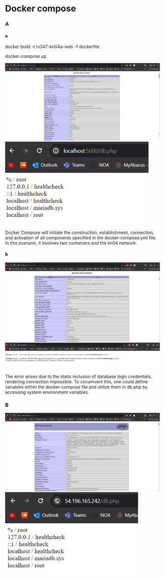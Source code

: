 # Docker compose

### A

#### a

docker build -t m347-kn04a-web -f dockerfile .

docker-compose up

![image](https://raw.githubusercontent.com/duyminh-nguyen/M347DuyMinhNguyenTBZ/main/KN04/AA/Aainfophp.png)
![image](https://raw.githubusercontent.com/duyminh-nguyen/M347DuyMinhNguyenTBZ/main/KN04/AA/Aadbphp.png)

Docker Compose will initiate the construction, establishment, connection, and activation of all components specified in the docker-compose.yml file. In this scenario, it involves two containers and the kn04 network.

#### b

![image](https://raw.githubusercontent.com/duyminh-nguyen/M347DuyMinhNguyenTBZ/main/KN04/AB/Abinfophp.png)
![image](https://raw.githubusercontent.com/duyminh-nguyen/M347DuyMinhNguyenTBZ/main/KN04/AB/Abdbphp.png)

The error arises due to the static inclusion of database login credentials, rendering connection impossible. To circumvent this, one could define variables within the docker-compose file and utilize them in db.php by accessing system environment variables.

### B

![image](https://raw.githubusercontent.com/duyminh-nguyen/M347DuyMinhNguyenTBZ/main/KN04/B/Binfophp.png)
![image](https://raw.githubusercontent.com/duyminh-nguyen/M347DuyMinhNguyenTBZ/main/KN04/B/Bdbphp.png)
